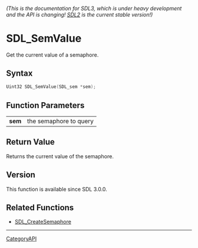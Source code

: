 ###### (This is the documentation for SDL3, which is under heavy development and the API is changing! [SDL2](https://wiki.libsdl.org/SDL2/) is the current stable version!)
# SDL_SemValue

Get the current value of a semaphore.

## Syntax

```c
Uint32 SDL_SemValue(SDL_sem *sem);

```

## Function Parameters

|             |                        |
| ----------- | ---------------------- |
| **sem**     | the semaphore to query |

## Return Value

Returns the current value of the semaphore.

## Version

This function is available since SDL 3.0.0.

## Related Functions

* [SDL_CreateSemaphore](SDL_CreateSemaphore)

----
[CategoryAPI](CategoryAPI)

